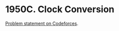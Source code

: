# 1950C. Clock Conversion

[Problem statement on Codeforces](https://codeforces.com/problemset/problem/1950/C?locale=en).